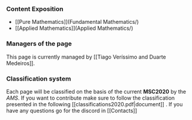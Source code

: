 ### Content Exposition
- [[Pure Mathematics]](Fundamental Mathematics/)
- [[Applied Mathematics]](Applied Mathematics/)

### Managers of the page
This page is currently managed by [[Tiago Veríssimo and Duarte Medeiros]].

### Classification system
Each page will be classified on the basis of the current **MSC2020** by the *AMS*.
If you want to contribute make sure to follow the classification presented in the following [[classifications2020.pdf|document]] .
If you have any questions go for the discord in [[Contacts]]
